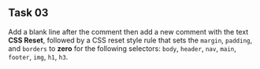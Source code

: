 ## Task 03
Add a blank line after the comment then add a new comment with the text  **CSS Reset**, followed by a CSS reset style rule that sets the `margin`, `padding`, and `borders` to **zero** for the following selectors: `body`, `header`, `nav`, `main`, `footer`, `img`, `h1`, `h3`. 